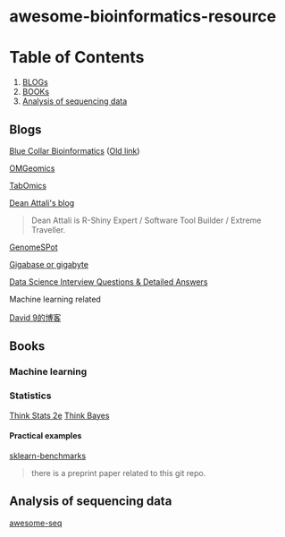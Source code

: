 # awesome-bioinformatics-resource

# Table of Contents
1. [BLOGs](#blogs)
2. [BOOKs](#books)
3. [Analysis of sequencing data](#ngs)

## Blogs <a name='blogs'></a>

[Blue Collar Bioinformatics](http://bcb.io/) ([Old link](https://bcbio.wordpress.com/))

[OMGeomics](http://omgenomics.com/)

[TabOmics](https://xie186.github.io/)

[Dean Attali's blog](http://deanattali.com/)

> Dean Attali is R-Shiny Expert / Software Tool Builder / Extreme Traveller. 

[GenomeSPot](http://genomespot.blogspot.com/)

[Gigabase or gigabyte](gigabaseorgigabyte.wordpress.com)

[Data Science Interview Questions & Detailed Answers](https://rpubs.com/JDAHAN/172473)

Machine learning related

[David 9的博客 ](http://nooverfit.com/wp/)

## Books <a name = "books"></a>

### Machine learning

### Statistics

[Think Stats 2e](http://greenteapress.com/wp/think-stats-2e/)
[Think Bayes](http://greenteapress.com/wp/think-bayes/)

#### Practical examples

[sklearn-benchmarks](https://github.com/BioinformaticsMaterials/sklearn-benchmarks)

> there is a preprint paper related to this git repo. 


## Analysis of sequencing data <a name = "ngs"></a>

[awesome-seq](https://github.com/xie186/awesome-seq)

